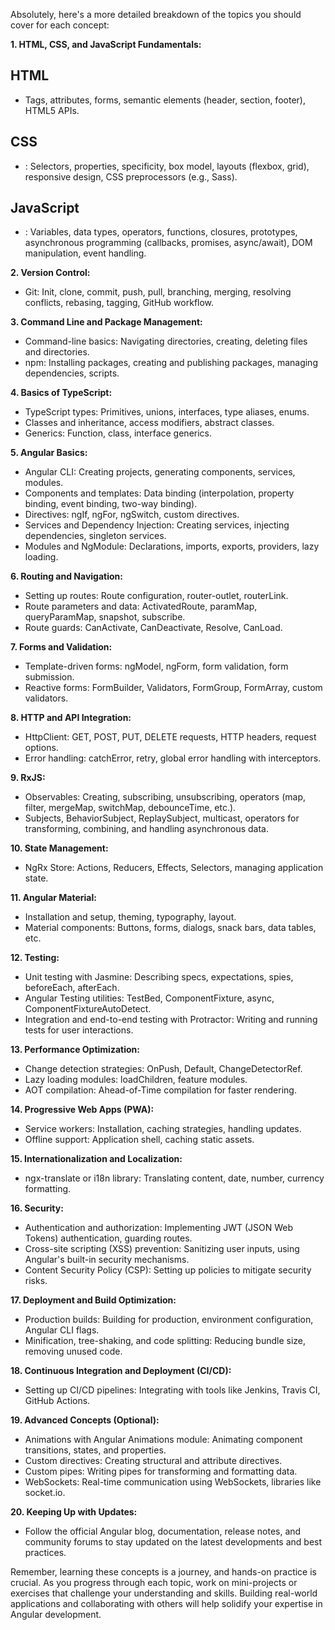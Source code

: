 Absolutely, here's a more detailed breakdown of the topics you should cover for each concept:

**1. HTML, CSS, and JavaScript Fundamentals:**
## HTML
- Tags, attributes, forms, semantic elements (header, section, footer), HTML5 APIs. 
## CSS
- : Selectors, properties, specificity, box model, layouts (flexbox, grid), responsive design, CSS preprocessors (e.g., Sass).
## JavaScript
- : Variables, data types, operators, functions, closures, prototypes, asynchronous programming (callbacks, promises, async/await), DOM manipulation, event handling.

**2. Version Control:**
- Git: Init, clone, commit, push, pull, branching, merging, resolving conflicts, rebasing, tagging, GitHub workflow.

**3. Command Line and Package Management:**
- Command-line basics: Navigating directories, creating, deleting files and directories.
- npm: Installing packages, creating and publishing packages, managing dependencies, scripts.

**4. Basics of TypeScript:**
- TypeScript types: Primitives, unions, interfaces, type aliases, enums.
- Classes and inheritance, access modifiers, abstract classes.
- Generics: Function, class, interface generics.

**5. Angular Basics:**
- Angular CLI: Creating projects, generating components, services, modules.
- Components and templates: Data binding (interpolation, property binding, event binding, two-way binding).
- Directives: ngIf, ngFor, ngSwitch, custom directives.
- Services and Dependency Injection: Creating services, injecting dependencies, singleton services.
- Modules and NgModule: Declarations, imports, exports, providers, lazy loading.

**6. Routing and Navigation:**
- Setting up routes: Route configuration, router-outlet, routerLink.
- Route parameters and data: ActivatedRoute, paramMap, queryParamMap, snapshot, subscribe.
- Route guards: CanActivate, CanDeactivate, Resolve, CanLoad.

**7. Forms and Validation:**
- Template-driven forms: ngModel, ngForm, form validation, form submission.
- Reactive forms: FormBuilder, Validators, FormGroup, FormArray, custom validators.

**8. HTTP and API Integration:**
- HttpClient: GET, POST, PUT, DELETE requests, HTTP headers, request options.
- Error handling: catchError, retry, global error handling with interceptors.

**9. RxJS:**
- Observables: Creating, subscribing, unsubscribing, operators (map, filter, mergeMap, switchMap, debounceTime, etc.).
- Subjects, BehaviorSubject, ReplaySubject, multicast, operators for transforming, combining, and handling asynchronous data.

**10. State Management:**
- NgRx Store: Actions, Reducers, Effects, Selectors, managing application state.

**11. Angular Material:**
- Installation and setup, theming, typography, layout.
- Material components: Buttons, forms, dialogs, snack bars, data tables, etc.

**12. Testing:**
- Unit testing with Jasmine: Describing specs, expectations, spies, beforeEach, afterEach.
- Angular Testing utilities: TestBed, ComponentFixture, async, ComponentFixtureAutoDetect.
- Integration and end-to-end testing with Protractor: Writing and running tests for user interactions.

**13. Performance Optimization:**
- Change detection strategies: OnPush, Default, ChangeDetectorRef.
- Lazy loading modules: loadChildren, feature modules.
- AOT compilation: Ahead-of-Time compilation for faster rendering.

**14. Progressive Web Apps (PWA):**
- Service workers: Installation, caching strategies, handling updates.
- Offline support: Application shell, caching static assets.

**15. Internationalization and Localization:**
- ngx-translate or i18n library: Translating content, date, number, currency formatting.

**16. Security:**
- Authentication and authorization: Implementing JWT (JSON Web Tokens) authentication, guarding routes.
- Cross-site scripting (XSS) prevention: Sanitizing user inputs, using Angular's built-in security mechanisms.
- Content Security Policy (CSP): Setting up policies to mitigate security risks.

**17. Deployment and Build Optimization:**
- Production builds: Building for production, environment configuration, Angular CLI flags.
- Minification, tree-shaking, and code splitting: Reducing bundle size, removing unused code.

**18. Continuous Integration and Deployment (CI/CD):**
- Setting up CI/CD pipelines: Integrating with tools like Jenkins, Travis CI, GitHub Actions.

**19. Advanced Concepts (Optional):**
- Animations with Angular Animations module: Animating component transitions, states, and properties.
- Custom directives: Creating structural and attribute directives.
- Custom pipes: Writing pipes for transforming and formatting data.
- WebSockets: Real-time communication using WebSockets, libraries like socket.io.

**20. Keeping Up with Updates:**
- Follow the official Angular blog, documentation, release notes, and community forums to stay updated on the latest developments and best practices.

Remember, learning these concepts is a journey, and hands-on practice is crucial. As you progress through each topic, work on mini-projects or exercises that challenge your understanding and skills. Building real-world applications and collaborating with others will help solidify your expertise in Angular development.
